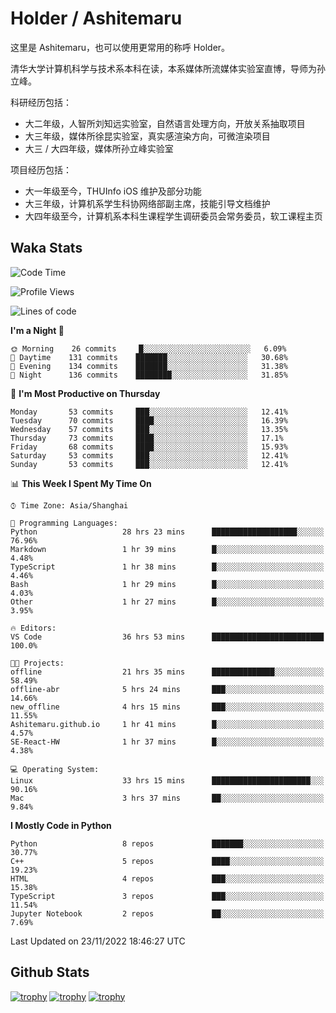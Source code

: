 # Holder / Ashitemaru

这里是 Ashitemaru，也可以使用更常用的称呼 Holder。

清华大学计算机科学与技术系本科在读，本系媒体所流媒体实验室直博，导师为孙立峰。

科研经历包括：

- 大二年级，人智所刘知远实验室，自然语言处理方向，开放关系抽取项目
- 大三年级，媒体所徐昆实验室，真实感渲染方向，可微渲染项目
- 大三 / 大四年级，媒体所孙立峰实验室

项目经历包括：

- 大一年级至今，THUInfo iOS 维护及部分功能
- 大三年级，计算机系学生科协网络部副主席，技能引导文档维护
- 大四年级至今，计算机系本科生课程学生调研委员会常务委员，软工课程主页

## Waka Stats

<!--START_SECTION:waka-->
![Code Time](http://img.shields.io/badge/Code%20Time-237%20hrs%2045%20mins-blue)

![Profile Views](http://img.shields.io/badge/Profile%20Views-3-blue)

![Lines of code](https://img.shields.io/badge/From%20Hello%20World%20I%27ve%20Written-328%20Thousand%20lines%20of%20code-blue)

**I'm a Night 🦉** 

```text
🌞 Morning    26 commits     █░░░░░░░░░░░░░░░░░░░░░░░░   6.09% 
🌆 Daytime    131 commits    ███████░░░░░░░░░░░░░░░░░░   30.68% 
🌃 Evening    134 commits    ███████░░░░░░░░░░░░░░░░░░   31.38% 
🌙 Night      136 commits    ████████░░░░░░░░░░░░░░░░░   31.85%

```
📅 **I'm Most Productive on Thursday** 

```text
Monday       53 commits     ███░░░░░░░░░░░░░░░░░░░░░░   12.41% 
Tuesday      70 commits     ████░░░░░░░░░░░░░░░░░░░░░   16.39% 
Wednesday    57 commits     ███░░░░░░░░░░░░░░░░░░░░░░   13.35% 
Thursday     73 commits     ████░░░░░░░░░░░░░░░░░░░░░   17.1% 
Friday       68 commits     ████░░░░░░░░░░░░░░░░░░░░░   15.93% 
Saturday     53 commits     ███░░░░░░░░░░░░░░░░░░░░░░   12.41% 
Sunday       53 commits     ███░░░░░░░░░░░░░░░░░░░░░░   12.41%

```


📊 **This Week I Spent My Time On** 

```text
⌚︎ Time Zone: Asia/Shanghai

💬 Programming Languages: 
Python                   28 hrs 23 mins      ███████████████████░░░░░░   76.96% 
Markdown                 1 hr 39 mins        █░░░░░░░░░░░░░░░░░░░░░░░░   4.48% 
TypeScript               1 hr 38 mins        █░░░░░░░░░░░░░░░░░░░░░░░░   4.46% 
Bash                     1 hr 29 mins        █░░░░░░░░░░░░░░░░░░░░░░░░   4.03% 
Other                    1 hr 27 mins        █░░░░░░░░░░░░░░░░░░░░░░░░   3.95%

🔥 Editors: 
VS Code                  36 hrs 53 mins      █████████████████████████   100.0%

🐱‍💻 Projects: 
offline                  21 hrs 35 mins      ██████████████░░░░░░░░░░░   58.49% 
offline-abr              5 hrs 24 mins       ███░░░░░░░░░░░░░░░░░░░░░░   14.66% 
new_offline              4 hrs 15 mins       ███░░░░░░░░░░░░░░░░░░░░░░   11.55% 
Ashitemaru.github.io     1 hr 41 mins        █░░░░░░░░░░░░░░░░░░░░░░░░   4.57% 
SE-React-HW              1 hr 37 mins        █░░░░░░░░░░░░░░░░░░░░░░░░   4.38%

💻 Operating System: 
Linux                    33 hrs 15 mins      ██████████████████████░░░   90.16% 
Mac                      3 hrs 37 mins       ██░░░░░░░░░░░░░░░░░░░░░░░   9.84%

```

**I Mostly Code in Python** 

```text
Python                   8 repos             ███████░░░░░░░░░░░░░░░░░░   30.77% 
C++                      5 repos             ████░░░░░░░░░░░░░░░░░░░░░   19.23% 
HTML                     4 repos             ███░░░░░░░░░░░░░░░░░░░░░░   15.38% 
TypeScript               3 repos             ███░░░░░░░░░░░░░░░░░░░░░░   11.54% 
Jupyter Notebook         2 repos             ██░░░░░░░░░░░░░░░░░░░░░░░   7.69%

```



 Last Updated on 23/11/2022 18:46:27 UTC
<!--END_SECTION:waka-->

## Github Stats

[![trophy](https://github-profile-trophy.vercel.app/?username=Ashitemaru&column=7)](https://github.com/Ashitemaru)
[![trophy](https://github-readme-stats.vercel.app/api?username=Ashitemaru&show_icons=true&include_all_commits=true)](https://github.com/Ashitemaru)
[![trophy](https://github-readme-stats.vercel.app/api/top-langs/?username=Ashitemaru&layout=compact)](https://github.com/Ashitemaru)

<!--
**Ashitemaru/Ashitemaru** is a ✨ _special_ ✨ repository because its `README.md` (this file) appears on your GitHub profile.

Here are some ideas to get you started:

- 🔭 I’m currently working on ...
- 🌱 I’m currently learning ...
- 👯 I’m looking to collaborate on ...
- 🤔 I’m looking for help with ...
- 💬 Ask me about ...
- 📫 How to reach me: ...
- 😄 Pronouns: ...
- ⚡ Fun fact: ...
-->
